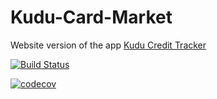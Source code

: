 # Kudu-Card-Market
Website version of the app <a href="https://github.com/The-Combrades/Kudu-Card-Credit-Tracker">Kudu Credit Tracker</a>

[![Build Status](https://travis-ci.org/The-Combrades/Kudu-Card-Market.svg?branch=master)](https://travis-ci.org/The-Combrades/Kudu-Card-Market)



[![codecov](https://codecov.io/gh/ArcaneWalt73/Kudu-Card-Market/branch/master/graph/badge.svg)](https://codecov.io/gh/ArcaneWalt73/Kudu-Card-Market)

